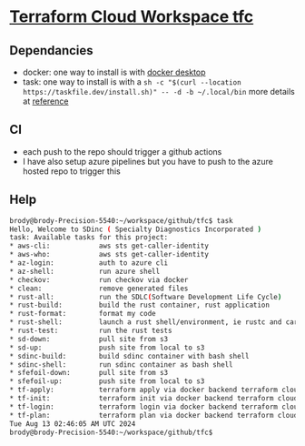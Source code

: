 # [Terraform Cloud Workspace tfc](https://app.terraform.io/app/sdinc/workspaces/tfc)

## Dependancies

* docker: one way to install is with [docker desktop](https://www.docker.com/products/docker-desktop/) 
* task: one way to install is with a ```sh -c "$(curl --location https://taskfile.dev/install.sh)" -- -d -b ~/.local/bin``` more details at [reference](https://taskfile.dev/installation/#get-the-binary)

## CI

* each push to the repo should trigger a github actions
* I have also setup azure pipelines but you have to push to the azure hosted repo to trigger this 

## Help

```bash
brody@brody-Precision-5540:~/workspace/github/tfc$ task
Hello, Welcome to SDinc ( Specialty Diagnostics Incorporated )
task: Available tasks for this project:
* aws-cli:            aws sts get-caller-identity
* aws-who:            aws sts get-caller-identity
* az-login:           auth to azure cli
* az-shell:           run azure shell
* checkov:            run checkov via docker
* clean:              remove generated files
* rust-all:           run the SDLC(Software Development Life Cycle)
* rust-build:         build the rust container, rust application
* rust-format:        format my code
* rust-shell:         launch a rust shell/environment, ie rustc and cargo are on the path
* rust-test:          run the rust tests
* sd-down:            pull site from s3
* sd-up:              push site from local to s3
* sdinc-build:        build sdinc container with bash shell
* sdinc-shell:        run sdinc container as bash shell
* sfefoil-down:       pull site from s3
* sfefoil-up:         push site from local to s3
* tf-apply:           terraform apply via docker backend terraform cloud
* tf-init:            terraform init via docker backend terraform cloud
* tf-login:           terraform login via docker backend terraform cloud
* tf-plan:            terraform plan via docker backend terraform cloud
Tue Aug 13 02:46:05 AM UTC 2024
brody@brody-Precision-5540:~/workspace/github/tfc$ 

```